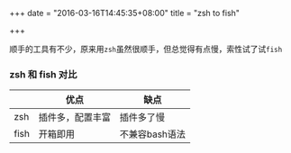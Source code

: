 +++
date = "2016-03-16T14:45:35+08:00"
title = "zsh to fish"

+++

顺手的工具有不少，原来用`zsh`虽然很顺手，但总觉得有点慢，索性试了试`fish`


### zsh 和 fish 对比

|   | 优点 | 缺点 |
|-- | -- | -- |
| zsh | 插件多，配置丰富 | 插件多了慢 |
| fish | 开箱即用 | 不兼容bash语法 |
